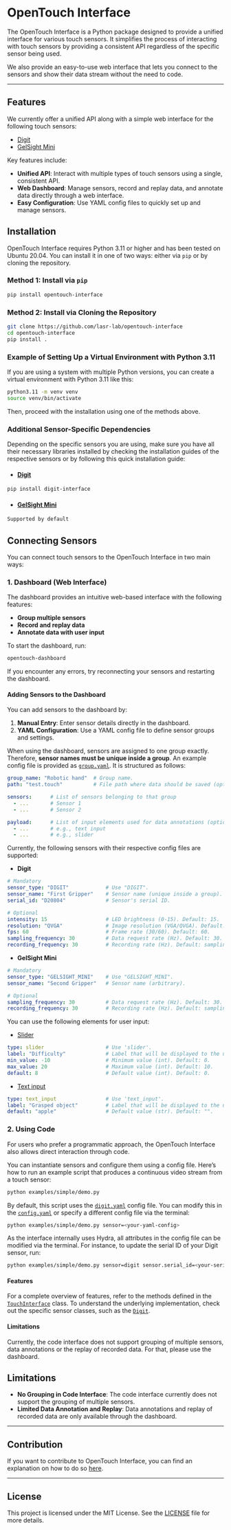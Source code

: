 
# OpenTouch Interface

The OpenTouch Interface is a Python package designed to provide a unified interface for various touch sensors. It simplifies the process of interacting with touch sensors by providing a consistent API regardless of the specific sensor being used.

We also provide an easy-to-use web interface that lets you connect to the sensors and show their data stream without the need to code.

---

## Features

We currently offer a unified API along with a simple web interface for the following touch sensors:
- [Digit](https://digit.ml/)
- [GelSight Mini](https://www.gelsight.com/gelsightmini/)

Key features include:

- **Unified API**: Interact with multiple types of touch sensors using a single, consistent API.
- **Web Dashboard**: Manage sensors, record and replay data, and annotate data directly through a web interface.
- **Easy Configuration**: Use YAML config files to quickly set up and manage sensors.

## Installation

OpenTouch Interface requires Python 3.11 or higher and has been tested on Ubuntu 20.04.
You can install it in one of two ways: either via `pip` or by cloning the repository.

### Method 1: Install via `pip`

```bash
pip install opentouch-interface
```

### Method 2: Install via Cloning the Repository

```bash
git clone https://github.com/lasr-lab/opentouch-interface
cd opentouch-interface
pip install .
```

### Example of Setting Up a Virtual Environment with Python 3.11

If you are using a system with multiple Python versions, you can create a virtual environment with Python 3.11 like this:

```bash
python3.11 -m venv venv
source venv/bin/activate
```

Then, proceed with the installation using one of the methods above.

### Additional Sensor-Specific Dependencies

Depending on the specific sensors you are using, make sure you have all their necessary libraries 
installed by checking the installation guides of the respective sensors or by following this quick installation guide:

- #### [Digit](https://github.com/facebookresearch/digit-interface)

```bash
pip install digit-interface
```

- #### [GelSight Mini](https://www.gelsight.com/gelsightmini/)

```bash
Supported by default
```

## Connecting Sensors

You can connect touch sensors to the OpenTouch Interface in two main ways:

### 1. Dashboard (Web Interface)

The dashboard provides an intuitive web-based interface with the following features:

- **Group multiple sensors**
- **Record and replay data**
- **Annotate data with user input**

To start the dashboard, run:

```bash
opentouch-dashboard
```

If you encounter any errors, try reconnecting your sensors and restarting the dashboard.

#### Adding Sensors to the Dashboard

You can add sensors to the dashboard by:

1. **Manual Entry**: Enter sensor details directly in the dashboard.
2. **YAML Configuration**: Use a YAML config file to define sensor groups and settings.

When using the dashboard, sensors are assigned to one group exactly.
Therefore, **sensor names must be unique inside a group**.
An example config file is provided as [`group.yaml`](examples/simple/conf/sensor/group.yaml).
It is structured as follows:
```yaml
group_name: "Robotic hand"  # Group name.
path: "test.touch"          # File path where data should be saved (optional).

sensors:      # List of sensors belonging to that group
  - ...       # Sensor 1
  - ...       # Sensor 2

payload:      # List of input elements used for data annotations (optional).
  - ...       # e.g., text input
  - ...       # e.g., slider
```

Currently, the following sensors with their respective config files are supported:
- **Digit**
```yaml
# Mandatory
sensor_type: "DIGIT"            # Use "DIGIT".
sensor_name: "First Gripper"    # Sensor name (unique inside a group).
serial_id: "D20804"             # Sensor's serial ID.

# Optional
intensity: 15                   # LED brightness (0-15). Default: 15.
resolution: "QVGA"              # Image resolution (VGA/QVGA). Default: QVGA.
fps: 60                         # Frame rate (30/60). Default: 60.
sampling_frequency: 30          # Data request rate (Hz). Default: 30.
recording_frequency: 30         # Recording rate (Hz). Default: sampling_frequency.
```

- **GelSight Mini**
```yaml
# Mandatory
sensor_type: "GELSIGHT_MINI"    # Use "GELSIGHT_MINI".
sensor_name: "Second Gripper"   # Sensor name (arbitrary).

# Optional
sampling_frequency: 30          # Data request rate (Hz). Default: 30.
recording_frequency: 30         # Recording rate (Hz). Default: sampling_frequency.
```

You can use the following elements for user input:
- [Slider](https://docs.streamlit.io/develop/api-reference/widgets/st.slider)
```yaml
type: slider                    # Use 'slider'.
label: "Difficulty"             # Label that will be displayed to the user.
min_value: -10                  # Minimum value (int). Default: 0.
max_value: 20                   # Maximum value (int). Default: 10.
default: 8                      # Default value (int). Default: 0.
```

- [Text input](https://docs.streamlit.io/develop/api-reference/widgets/st.text_input)
```yaml
type: text_input                # Use 'text_input'.
label: "Grasped object"         # Label that will be displayed to the user.
default: "apple"                # Default value (str). Default: "".
```

### 2. Using Code

For users who prefer a programmatic approach, the OpenTouch Interface also allows direct interaction through code.

You can instantiate sensors and configure them using a config file. Here’s how to run an example script that produces a continuous video stream from a touch sensor:

```bash
python examples/simple/demo.py
```

By default, this script uses the [`digit.yaml`](examples/simple/conf/sensor/digit.yaml) config file. You can modify this in the [`config.yaml`](examples/simple/conf/config.yaml) or specify a different config file via the terminal:

```bash
python examples/simple/demo.py sensor=<your-yaml-config>
```

As the interface internally uses Hydra, all attributes in the config file can be modified via the terminal. For instance, to update the serial ID of your Digit sensor, run:

```bash
python examples/simple/demo.py sensor=digit sensor.serial_id=<your-serial-id>
```

#### Features

For a complete overview of features, refer to the methods defined in the [`TouchInterface`](opentouch_interface/interface/touch_sensor.py) class. To understand the underlying implementation, check out the specific sensor classes, such as the [`Digit`](opentouch_interface/interface/sensors/digit.py).

#### Limitations

Currently, the code interface does not support grouping of multiple sensors, data annotations or the replay of recorded data.
For that, please use the dashboard.

## Limitations

- **No Grouping in Code Interface**: The code interface currently does not support the grouping of multiple sensors.
- **Limited Data Annotation and Replay**: Data annotations and replay of recorded data are only available through the dashboard.

---

## Contribution
If you want to contribute to OpenTouch Interface, you can find an explanation on how to do so [here](CONTRIBUTING.md).

---

## License

This project is licensed under the MIT License. See the [LICENSE](LICENSE) file for more details.
